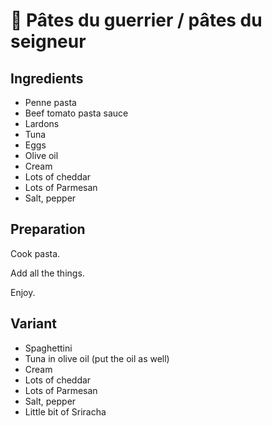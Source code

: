 # 🍝 Pâtes du guerrier / pâtes du seigneur

## Ingredients

* Penne pasta
* Beef tomato pasta sauce
* Lardons
* Tuna
* Eggs
* Olive oil
* Cream
* Lots of cheddar
* Lots of Parmesan
* Salt, pepper

## Preparation

Cook pasta.

Add all the things.

Enjoy.

## Variant

* Spaghettini
* Tuna in olive oil (put the oil as well)
* Cream
* Lots of cheddar
* Lots of Parmesan
* Salt, pepper
* Little bit of Sriracha
